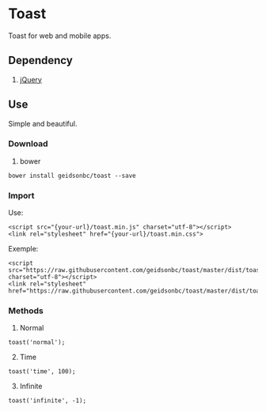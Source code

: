 # Toast

Toast for web and mobile apps.

## Dependency

1. [jQuery](https://jquery.com/download/)

## Use

Simple and beautiful.

### Download

1. bower
```
bower install geidsonbc/toast --save
```

### Import

Use:
```
<script src="{your-url}/toast.min.js" charset="utf-8"></script>
<link rel="stylesheet" href="{your-url}/toast.min.css">
```
Exemple:
```
<script src="https://raw.githubusercontent.com/geidsonbc/toast/master/dist/toast.min.js" charset="utf-8"></script>
<link rel="stylesheet" href="https://raw.githubusercontent.com/geidsonbc/toast/master/dist/toast.min.css">
```

### Methods

1. Normal
```
toast('normal');
```

2. Time
```
toast('time', 100);
```

3. Infinite
```
toast('infinite', -1);
```
